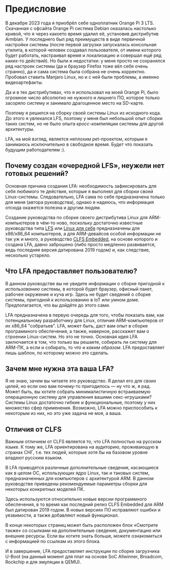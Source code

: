 # Предисловие

В декабре 2023 года я приобрёл себе одноплатник Orange Pi 3 LTS. Скачанная с офсайта Orange Pi система Debian оказалась настолько кривой, что я через какоето время удалил её, установив дистрибутив Armbian. У последнего был ряд преимуществ в виде первичной настройки системы (после первой загрузки запускалась консольная утилита, в которой человек создавал пользователя, от имени которого будет работать, настраивал время и локализацию и совершал ещё ряд каких-то действий). Но были и недостатки: у меня просто не сохранялся ряд настроек системы (да и браузер Firefox тоже вёл себя очень странно), да и сама система была собрана не очень корректно. Пробовал ставить Manjaro Linux, но и с ней были проблемы, а именно видеоартефакты.

Да и в тех дистрибутивах, что я использовал на моей Orange Pi, было огромное число абсолютно не нужного и лишнего ПО, которое только засоряло систему и занимало драгоценное место на SD-карте.

Поэтому я решился на сборку своей системы Linux из исходного кода. До этого я увлекался LFS, поэтому у меня был небольшой опыт сборки таких систем, но не было опыта *кросс-компиляции* системы для другой архитектуры.

LFA, на мой взгляд, является неплохим pet-проектом, которым я занимаюсь исключительно в свободное время. Будет что показать будущим работодателям :).

## Почему создан «очередной LFS», неужели нет готовых решений?

Основная причина создания LFA: необходимость зафиксировать для себя любимого те действия, которые я выполнял для сборки своей Linux-системы. Следовательно, LFA сама по себе предназначена только для меня (автора руководства), однако я надеюсь, что информация отсюда окажется полезна и другим людям.

Создание руководства по сборке своего дистрибутива Linux для ARM-компьютеров в чём-то ново, поскольку достаточно известные руководства типа [LFS](https://www.linuxfromscratch.org) или [Linux для себя](https://lx4u.ru) предназначены для x86/x86_64 компьютеров, а для ARM-девайсов особой информации не так уж и много, а руководство [CLFS Embedded](https://clfs.org/view/clfs-embedded/arm), на основе которого и создана LFA, давно заброшено (либо просто медленно развивается, ведь последняя версия датирована 2019 годом) и, как следствие, несколько устарело.

## Что LFA предоставляет пользователю?

В данном руководстве вы не увидите информации о сборке пригодной к *использованию* системы, в которой будет браузер, офисный пакет, рабочее окружение и куча игр. Здесь не будет сведений о сборке системы, пригодной к использованию в IoT или умном доме. Предполагается, что вы дойдёте до этого сами.

LFA предназначена в первую очередь для того, чтобы показать вам, как потенциальному разработчику для Linux, отличия ARM-компьютеров от их x86_64 "собратьев". LFA, может быть, даст вам опыт в сборке программного обеспечения, а также, наверное, расскажет вам о строении Linux-систем. Но это не точно. Основная идея LFA заключается в том, что только вы решаете, собирать ли систему для ARM-ПК, а если и собирать, то *что* и *каким образом*. LFA предоставляет лишь шаблон, по которому можно это сделать.

## Зачем мне нужна эта ваша LFA?

Я не знаю, зачем вы читаете это руководство. Я делал его для своих целей, но если оно вам почему-то пригодилось — ну что ж, я рад. Может быть, вы хотите собрать минималистичную встраиваемую операционную систему для управления вашими секс-игрушками? Системы Linux достаточно гибкие и функциональные, поэтому у них множество сфер применения. Возможно, LFA можно приспособить к некоторым из них, но это уже задача не моя, а ваша.

## Отличия от CLFS

Важным отличием от CLFS является то, что LFA полностью на русском языке. К тому же, LFA ориентирована на аудиторию, проживающую в странах СНГ, т.е. тех людей, которые хотя бы на базовом уровне владеют русским языком.

В LFA приводятся различные дополнительные сведения, касающиеся как в целом ОС, использующих ядро Linux, так и таковых систем, предназначенных для компьютеров с архитектурой ARM. В данном руководстве приведены рекомендуемые параметры сборки для некоторых конкретных моделей ПК.

Здесь используются относительно новые версии программного обеспечения, в то время как последний релиз CLFS Embedded для ARM был датирован 2019 годом. В новых версиях ПО исправляют ошибки и уязвимости, а также добавляют новый функционал.

В конце некоторых страниц может быть расположен блок «Смотрите также» со ссылками на дополнительные сведения, документацию или внешние ресурсы. Если вы хотите знать больше, можете ознакомиться с информацией по ссылкам из этого блока.

И в завершение, LFA предоставляет инструкции по сборке загрузчика U-Boot (на данный момент для плат на основе SoC Allwinner, Broadcom, Rockchip и для эмуляции в QEMU).
